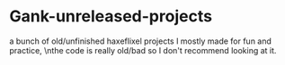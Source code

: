 # Gank-unreleased-projects

a bunch of old/unfinished haxeflixel projects I mostly made for fun and practice,
\nthe code is really old/bad so I don't recommend looking at it. 
